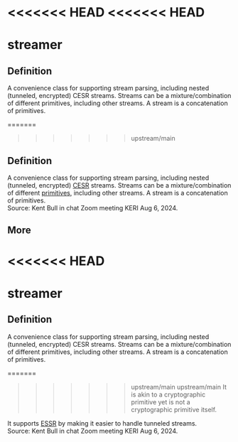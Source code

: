 <<<<<<< HEAD
<<<<<<< HEAD
=======
# streamer
## Definition
 A convenience class for supporting stream parsing, including nested (tunneled, encrypted) CESR streams. Streams can be a mixture/combination of different primitives, including other streams. A stream is a concatenation of primitives.

=======
>>>>>>> upstream/main
## Definition
 A convenience class for supporting stream parsing, including nested (tunneled, encrypted) [CESR](CESR) streams. Streams can be a mixture/combination of different [primitives](primitive), including other streams. A stream is a concatenation of primitives.  
Source: Kent Bull in chat Zoom meeting KERI Aug 6, 2024.

## More
<<<<<<< HEAD
=======
# streamer
## Definition
 A convenience class for supporting stream parsing, including nested (tunneled, encrypted) CESR streams. Streams can be a mixture/combination of different primitives, including other streams. A stream is a concatenation of primitives.

=======
>>>>>>> upstream/main
>>>>>>> upstream/main
It is akin to a cryptographic primitive yet is not a cryptographic primitive itself. 

It supports [ESSR](ESSR) by making it easier to handle tunneled streams.  
Source: Kent Bull in chat Zoom meeting KERI Aug 6, 2024.